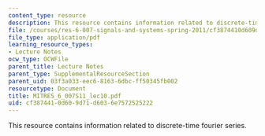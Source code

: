 ```yaml
---
content_type: resource
description: This resource contains information related to discrete-time fourier series.
file: /courses/res-6-007-signals-and-systems-spring-2011/cf3874410d609d71d6036e7572525222_MITRES_6_007S11_lec10.pdf
file_type: application/pdf
learning_resource_types:
- Lecture Notes
ocw_type: OCWFile
parent_title: Lecture Notes
parent_type: SupplementalResourceSection
parent_uid: 03f3a033-eec6-8163-6dbc-ff50345fb002
resourcetype: Document
title: MITRES_6_007S11_lec10.pdf
uid: cf387441-0d60-9d71-d603-6e7572525222
---
```

This resource contains information related to discrete-time fourier series.

